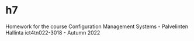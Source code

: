 # h7
Homework for the course Configuration Management Systems - Palvelinten Hallinta ict4tn022-3018 - Autumn 2022
